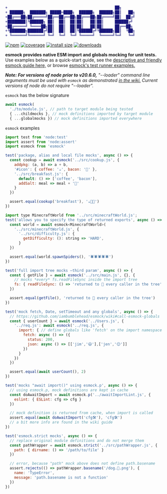 ```diff
+                                                ██╗
+ ██████╗  ███████╗ █████═████╗  ██████╗  ██████╗██║   ██╗
+██╔═══██╗██╔═════╝██╔══██╔══██╗██╔═══██╗██╔════╝██║  ██╔╝
+████████║╚██████╗ ██║  ██║  ██║██║   ██║██║     ██████╔╝
+██╔═════╝ ╚════██╗██║  ██║  ██║██║   ██║██║     ██╔══██╗
+╚███████╗███████╔╝██║  ██║  ██║╚██████╔╝╚██████╗██║  ╚██╗
+ ╚══════╝╚══════╝ ╚═╝  ╚═╝  ╚═╝ ╚═════╝  ╚═════╝╚═╝   ╚═╝
```
[![npm][9]][7] [![coverage][8]][2] [![install size][6]][5] [![downloads][10]][7]

**esmock provides native ESM import and globals mocking for unit tests.** Use examples below as a quick-start guide, see the [descriptive and friendly esmock guide here,][4] or browse [esmock's test runner examples.][3]

_**Note: For versions of node prior to v20.6.0,** "--loader" command line arguments must be used with `esmock` as demonstrated [in the wiki.][4] Current versions of node do not require "--loader"._

`esmock` has the below signature
``` javascript
await esmock(
  './to/module.js', // path to target module being tested
  { ...childmocks }, // mock definitions imported by target module
  { ...globalmocks }) // mock definitions imported everywhere
```

`esmock` examples
``` javascript
import test from 'node:test'
import assert from 'node:assert'
import esmock from 'esmock'

test('package, alias and local file mocks', async () => {
  const cookup = await esmock('../src/cookup.js', {
    addpkg: (a, b) => a + b,
    '#icon': { coffee: '☕', bacon: '🥓' },
    '../src/breakfast.js': {
      default: () => ['coffee', 'bacon'],
      addSalt: meal => meal + '🧂'
    }
  })

  assert.equal(cookup('breakfast'), '☕🥓🧂')
})

import type MinecraftWorld from '../src/minecraftWorld.js';
test('allows you to specify the type of returned exports', async () => {
  const world = await esmock<MinecraftWorld>(
    '../src/minecraftWorld.js', {
      '../src/difficulty.js': {
        getDifficulty: (): string => 'HARD',
      }
  })

  assert.equal(world.spawnSpiders(), '🕷️🕷️🕷️🕷️🕷️')
})

test('full import tree mocks —third param', async () => {
  const { getFile } = await esmock('../src/main.js', {}, {
    // mocks *every* fs.readFileSync inside the import tree
    fs: { readFileSync: () => 'returned to 🌲 every caller in the tree' }
  })

  assert.equal(getFile(), 'returned to 🌲 every caller in the tree')
})

test('mock fetch, Date, setTimeout and any globals', async () => {
  // https://github.com/iambumblehead/esmock/wiki#call-esmock-globals
  const { userCount } = await esmock('../Users.js', {
    '../req.js': await esmock('../req.js', {
      import: { // define globals like 'fetch' on the import namespace
        fetch: async () => ({
          status: 200,
          json: async () => [['jim','😄'],['jen','😊']]
        })
      }
    })
  })

  assert.equal(await userCount(), 2)
})

test('mocks "await import()" using esmock.p', async () => {
  // using esmock.p, mock definitions are kept in cache
  const doAwaitImport = await esmock.p('../awaitImportLint.js', {
    eslint: { ESLint: cfg => cfg }
  })

  // mock definition is returned from cache, when import is called
  assert.equal(await doAwaitImport('cfg🛠️'), 'cfg🛠️')
  // a bit more info are found in the wiki guide
})

test('esmock.strict mocks', async () => {
  // replace original module definitions and do not merge them
  const pathWrapper = await esmock.strict('../src/pathWrapper.js', {
    path: { dirname: () => '/path/to/file' }
  })

  // error, because "path" mock above does not define path.basename
  assert.rejects(() => pathWrapper.basename('/dog.🐶.png'), {
    name: 'TypeError',
    message: 'path.basename is not a function'
  })
})
```

[0]: https://www.bumblehead.com "bumblehead"
[1]: https://github.com/iambumblehead/esmock/workflows/nodejs-ci/badge.svg "nodejs-ci pipeline"
[2]: https://github.com/iambumblehead/esmock "esmock"
[3]: https://github.com/iambumblehead/esmock/tree/master/tests "tests"
[4]: https://github.com/iambumblehead/esmock/wiki
[5]: https://packagephobia.now.sh/result?p=esmock
[6]: https://packagephobia.now.sh/badge?p=esmock
[7]: https://www.npmjs.com/package/esmock
[8]: https://img.shields.io/endpoint?url=https://gist.githubusercontent.com/iambumblehead/166d927bd0089d7bfdee4e98a537712c/raw/esmock__heads_master.json
[9]: https://img.shields.io/npm/v/esmock
[10]: https://badgen.now.sh/npm/dm/esmock
